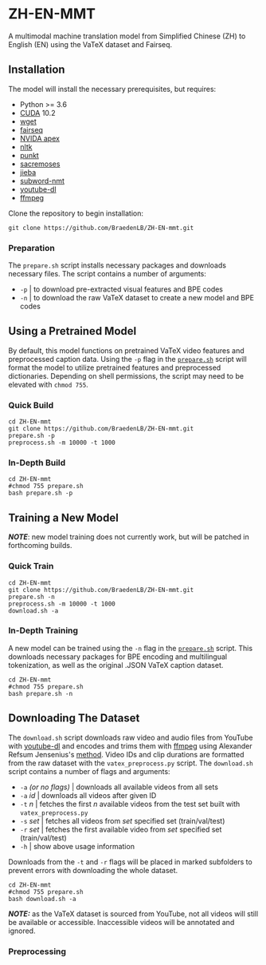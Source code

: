 # ZH-EN-MMT
A multimodal machine translation model from Simplified Chinese (ZH) to English (EN) using the VaTeX dataset and Fairseq.

## Installation

The model will install the necessary prerequisites, but requires:
* Python >= 3.6
* [CUDA](https://developer.nvidia.com/cuda-10.2-download-archive) 10.2
* [wget](https://www.gnu.org/software/wget/)
* [fairseq](https://github.com/pytorch/fairseq)
* [NVIDA apex](https://github.com/NVIDIA/apex)
* [nltk](https://www.nltk.org/index.html)
* [punkt](https://github.com/nltk/nltk/blob/develop/nltk/tokenize/punkt.py)
* [sacremoses](https://github.com/alvations/sacremoses)
* [jieba](https://github.com/fxsjy/jieba)
* [subword-nmt](https://github.com/rsennrich/subword-nmt)
* [youtube-dl](https://github.com/ytdl-org/youtube-dl)
* [ffmpeg](https://ffmpeg.org/ffmpeg.html#Synopsis)

Clone the repository to begin installation:
```
git clone https://github.com/BraedenLB/ZH-EN-mmt.git
```

### Preparation
The `prepare.sh` script installs necessary packages and downloads necessary files. The script contains a number of arguments:
* `-p` | to download pre-extracted visual features and BPE codes 
* `-n` | to download the raw VaTeX dataset to create a new model and BPE codes

## Using a Pretrained Model
By default, this model functions on pretrained VaTeX video features and preprocessed caption data. Using the `-p` flag in the [`prepare.sh`](prepare.sh) script will format the model to utilize pretrained features and preprocessed dictionaries. Depending on shell permissions, the script may need to be elevated with `chmod 755`.


### Quick Build

```
cd ZH-EN-mmt
git clone https://github.com/BraedenLB/ZH-EN-mmt.git
prepare.sh -p
preprocess.sh -m 10000 -t 1000

```


### In-Depth Build

```
cd ZH-EN-mmt
#chmod 755 prepare.sh
bash prepare.sh -p
```

## Training a New Model
**_NOTE_**: new model training does not currently work, but will be patched in forthcoming builds.

### Quick Train

```
cd ZH-EN-mmt
git clone https://github.com/BraedenLB/ZH-EN-mmt.git
prepare.sh -n
preprocess.sh -m 10000 -t 1000
download.sh -a
```


### In-Depth Training



A new model can be trained using the `-n` flag in the [`prepare.sh`](prepare.sh) script. This downloads necessary packages for BPE encoding and multilingual tokenization, as well as the original .JSON VaTeX caption dataset.

```
cd ZH-EN-mmt
#chmod 755 prepare.sh
bash prepare.sh -n
```

## Downloading The Dataset

The `download.sh` script downloads raw video and audio files from YouTube with [youtube-dl](https://github.com/ytdl-org/youtube-dl) and encodes and trims them with [ffmpeg](https://ffmpeg.org/ffmpeg.html#Synopsis) using Alexander Refsum Jensenius's [method](https://www.arj.no/2018/05/18/trimvideo/). Video IDs and clip durations are formatted from the raw dataset with the `vatex_preprocess.py` script. The `download.sh` script contains a number of flags and arguments: 
* `-a` _(or no flags)_ | downloads all available videos from all sets
* `-a` _id_ | downloads all videos after given ID
* `-t` _n_ | fetches the first _n_ available videos from the test set built with `vatex_preprocess.py`
* `-s` _set_ | fetches all videos from _set_ specified set (train/val/test)
* `-r` _set_ | fetches the first available video from _set_ specified set (train/val/test)
* `-h` | show above usage information

Downloads from the `-t` and `-r` flags will be placed in marked subfolders to prevent errors with downloading the whole dataset.


```
cd ZH-EN-mmt
#chmod 755 prepare.sh
bash download.sh -a
```

_**NOTE:**_ as the VaTeX dataset is sourced from YouTube, not all videos will still be available or accessible. Inaccessible videos will be annotated and ignored.


### Preprocessing
	
	
	

</details>
